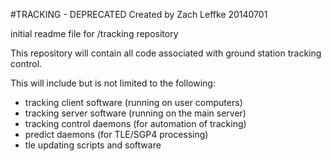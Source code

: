 #TRACKING - DEPRECATED
Created by Zach Leffke
20140701

initial readme file for /tracking repository

This repository will contain all code associated with ground station tracking control.

This will include but is not limited to the following:
* tracking client software (running on user computers)
* tracking server software (running on the main server)
* tracking control daemons (for automation of tracking)
* predict daemons (for TLE/SGP4 processing)
* tle updating scripts and software
